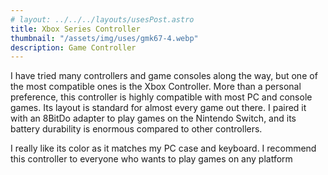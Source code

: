```yaml
---
# layout: ../../../layouts/usesPost.astro
title: Xbox Series Controller
thumbnail: "/assets/img/uses/gmk67-4.webp"
description: Game Controller
---
```

I have tried many controllers and game consoles along the way, but one of the most compatible ones is the Xbox Controller. More than a personal preference, this controller is highly compatible with most PC and console games. Its layout is standard for almost every game out there. I paired it with an 8BitDo adapter to play games on the Nintendo Switch, and its battery durability is enormous compared to other controllers.

I really like its color as it matches my PC case and keyboard. I recommend this controller to everyone who wants to play games on any platform
